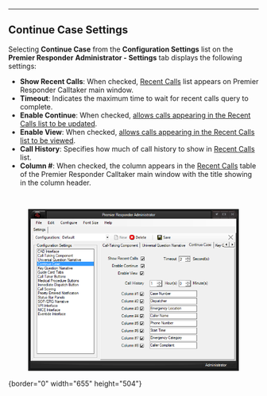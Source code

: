   ----------------------------
  **Continue Case Settings**
  ----------------------------

Selecting **Continue Case** from the **Configuration Settings** list on
the **Premier Responder** **Administrator - Settings** tab displays the
following settings:

-   **Show Recent Calls**: When checked, [Recent
    Calls](Ending%20a%20Case.htm) list appears on Premier Responder
    Calltaker main window.
-   **Timeout**: Indicates the maximum time to wait for recent calls
    query to complete.
-   **Enable Continue**: When checked, [allows calls appearing in the
    Recent Calls list to be updated](Update%20Case.htm).
-   **Enable View**: When checked, [allows calls appearing in the Recent
    Calls list to be viewed](Ending%20a%20Case.htm).
-   **Call History**: Specifies how much of call history to show in
    [Recent Calls](Ending%20a%20Case.htm) list.
-   **Column \#**: When checked, the column appears in the [Recent
    Calls](Ending%20a%20Case.htm) table of the Premier Responder
    Calltaker main window with the title showing in the column header.

 

<figure><img src=".gitbook/assets/Continue Case Settings_files/Image001.png" alt=""><figcaption></figcaption></figure>{border="0"
width="655" height="504"}
